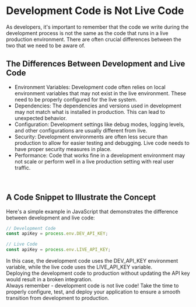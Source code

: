 # Development Code is Not Live Code
As developers, it's important to remember that the code we write during the development process is not the same as the code that runs in a live production environment. There are often crucial differences between the two that we need to be aware of.
## The Differences Between Development and Live Code
* Environment Variables: Development code often relies on local environment variables that may not exist in the live environment. These need to be properly configured for the live system.
* Dependencies: The dependencies and versions used in development may not match what is installed in production. This can lead to unexpected behavior.
* Configuration: Development settings like debug modes, logging levels, and other configurations are usually different from live.
* Security: Development environments are often less secure than production to allow for easier testing and debugging. Live code needs to have proper security measures in place.
* Performance: Code that works fine in a development environment may not scale or perform well in a live production setting with real user traffic.
<br/>

## A Code Snippet to Illustrate the Concept
Here's a simple example in JavaScript that demonstrates the difference between development and live code:
```javascript
// Development Code
const apiKey = process.env.DEV_API_KEY;

// Live Code 
const apiKey = process.env.LIVE_API_KEY;
```

In this case, the development code uses the DEV_API_KEY environment variable, while the live code uses the LIVE_API_KEY variable. 
<br/>
Deploying the development code to production without updating the API key would result in a broken integration.
<br/>
Always remember - development code is not live code! Take the time to properly configure, test, and deploy your application to ensure a smooth transition from development to production.